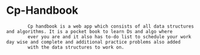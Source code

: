 # Cp-Handbook

            Cp handbook is a web app which consists of all data structures and algorithms. It is a pocket book to learn Ds and algo where 
            ever you are and it also has to-do list to schedule your work day wise and complete and additional practice problems also added 
            with the data structures to work on.


